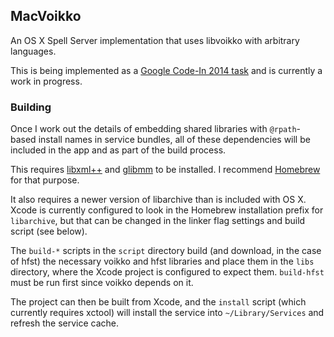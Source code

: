 ## MacVoikko

An OS X Spell Server implementation that uses libvoikko with arbitrary
languages.

This is being implemented as a [Google Code-In 2014 task](http://www.google-melange.com/gci/task/view/google/gci2014/4990598620643328)
and is currently a work in progress.

### Building

Once I work out the details of embedding shared libraries with `@rpath`-based
install names in service bundles, all of these dependencies will be included in
the app and as part of the build process.

This requires [libxml++](http://libxmlplusplus.sourceforge.net/) and
[glibmm](https://developer.gnome.org/glibmm/stable/) to be installed. I
recommend [Homebrew](http://brew.sh/) for that purpose.

It also requires a newer version of libarchive than is included with OS X.
Xcode is currently configured to look in the Homebrew installation prefix for
`libarchive`, but that can be changed in the linker flag settings and build
script (see below).

The `build-*` scripts in the `script` directory build (and download, in the case
of hfst) the necessary voikko and hfst libraries and place them in the `libs`
directory, where the Xcode project is configured to expect them. `build-hfst`
must be run first since voikko depends on it.

The project can then be built from Xcode, and the `install` script (which
currently requires xctool) will install the service into `~/Library/Services`
and refresh the service cache.

